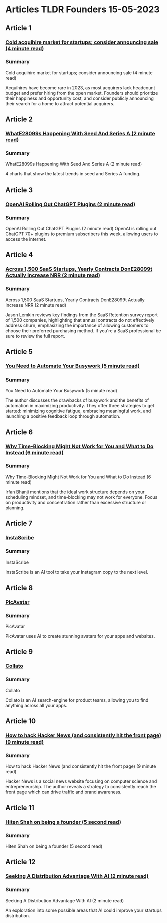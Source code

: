 # Articles TLDR Founders 15-05-2023

## Article 1
### [Cold acquihire market for startups; consider announcing sale (4 minute read)](https://tldr.tech)
### Summary 
 Cold acquihire market for startups; consider announcing sale (4 minute read)

Acquihires have become rare in 2023, as most acquirers lack headcount budget and prefer hiring from the open market. Founders should prioritize their happiness and opportunity cost, and consider publicly announcing their search for a home to attract potential acquirers.

## Article 2
### [WhatE28099s Happening With Seed And Series A (2 minute read)](https://tldr.tech)
### Summary 
 WhatE28099s Happening With Seed And Series A (2 minute read)

4 charts that show the latest trends in seed and Series A funding.

## Article 3
### [OpenAI Rolling Out ChatGPT Plugins (2 minute read)](https://tldr.tech)
### Summary 
 OpenAI Rolling Out ChatGPT Plugins (2 minute read)</a>
OpenAI is rolling out ChatGPT 70+ plugins to premium subscribers this week, allowing users to access the internet.

## Article 4
### [Across 1,500 SaaS Startups, Yearly Contracts DonE28099t Actually Increase NRR (2 minute read)](https://tldr.tech)
### Summary 
 Across 1,500 SaaS Startups, Yearly Contracts DonE28099t Actually Increase NRR (2 minute read)

Jason Lemkin reviews key findings from the SaaS Retention survey report of 1,500 companies, highlighting that annual contracts do not effectively address churn, emphasizing the importance of allowing customers to choose their preferred purchasing method. If you're a SaaS professional be sure to review the full report.

## Article 5
### [You Need to Automate Your Busywork (5 minute read)](https://tldr.tech)
### Summary 
 You Need to Automate Your Busywork (5 minute read)

The author discusses the drawbacks of busywork and the benefits of automation in maximizing productivity. They offer three strategies to get started: minimizing cognitive fatigue, embracing meaningful work, and launching a positive feedback loop through automation.

## Article 6
### [Why Time-Blocking Might Not Work for You and What to Do Instead (6 minute read)](https://tldr.tech)
### Summary 
 Why Time-Blocking Might Not Work for You and What to Do Instead (6 minute read)

Irfan Bhanji mentions that the ideal work structure depends on your scheduling mindset, and time-blocking may not work for everyone. Focus on productivity and concentration rather than excessive structure or planning.

## Article 7
### [InstaScribe](https://tldr.tech)
### Summary 
 InstaScribe

InstaScribe is an AI tool to take your Instagram copy to the next level.

## Article 8
### [PicAvatar](https://tldr.tech)
### Summary 
 PicAvatar

PicAvatar uses AI to create stunning avatars for your apps and websites.

## Article 9
### [Collato](https://tldr.tech)
### Summary 
 Collato

Collato is an AI search-engine for product teams, allowing you to find anything across all your apps.

## Article 10
### [How to hack Hacker News (and consistently hit the front page) (9 minute read)](https://tldr.tech)
### Summary 
 How to hack Hacker News (and consistently hit the front page) (9 minute read)

Hacker News is a social news website focusing on computer science and entrepreneurship. The author reveals a strategy to consistently reach the front page which can drive traffic and brand awareness.</span>

## Article 11
### [Hiten Shah on being a founder (5 second read)](https://tldr.tech)
### Summary 
 Hiten Shah on being a founder (5 second read)

## Article 12
### [Seeking A Distribution Advantage With AI (2 minute read)](https://tldr.tech)
### Summary 
 Seeking A Distribution Advantage With AI (2 minute read)

An exploration into some possible areas that AI could improve your startups distribution.

